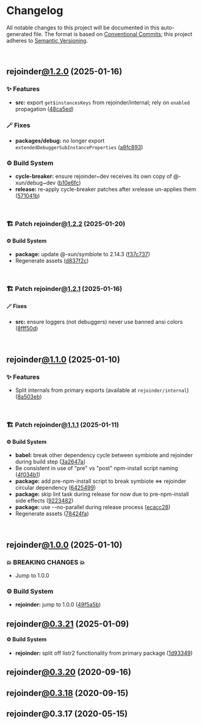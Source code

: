 # Changelog

All notable changes to this project will be documented in this auto-generated
file. The format is based on [Conventional Commits][1];
this project adheres to [Semantic Versioning][2].

<br />

## rejoinder[@1.2.0][3] (2025-01-16)

### ✨ Features

- **src:** export `get$instancesKeys` from rejoinder/internal; rely on `enabled` propagation ([48ca5ed][4])

### 🪄 Fixes

- **packages/debug:** no longer export `extendedDebuggerSubInstanceProperties` ([a8fc893][5])

### ⚙️ Build System

- **cycle-breaker:** ensure rejoinder\~dev receives its own copy of @-xun/debug\~dev ([b10e6fc][6])
- **release:** re-apply cycle-breaker patches after xrelease un-applies them ([571041b][7])

<br />

### 🏗️ Patch rejoinder[@1.2.2][8] (2025-01-20)

#### ⚙️ Build System

- **package:** update @-xun/symbiote to 2.14.3 ([f37c737][9])
- Regenerate assets ([d837f2c][10])

<br />

### 🏗️ Patch rejoinder[@1.2.1][11] (2025-01-16)

#### 🪄 Fixes

- **src:** ensure loggers (not debuggers) never use banned ansi colors ([8fff50d][12])

<br />

## rejoinder[@1.1.0][13] (2025-01-10)

### ✨ Features

- Split internals from primary exports (available at `rejoinder/internal`) ([8a503eb][14])

<br />

### 🏗️ Patch rejoinder[@1.1.1][15] (2025-01-11)

#### ⚙️ Build System

- **babel:** break other dependency cycle between symbiote and rejoinder during build step ([3a2647a][16])
- Be consistent in use of "pre" vs "post" npm-install script naming ([4f034b1][17])
- **package:** add pre-npm-install script to break symbiote <=> rejoinder circular dependency ([6425499][18])
- **package:** skip lint task during release for now due to pre-npm-install side effects ([9223482][19])
- **package:** use --no-parallel during release process ([ecacc28][20])
- Regenerate assets ([78424fa][21])

<br />

## rejoinder[@1.0.0][22] (2025-01-10)

### 💥 BREAKING CHANGES 💥

- Jump to 1.0.0

### ⚙️ Build System

- **rejoinder:** jump to 1.0.0 ([49f5a5b][23])

## rejoinder[@0.3.21][24] (2025-01-09)

#### ⚙️ Build System

- **rejoinder:** split off listr2 functionality from primary package ([1d93349][25])

## rejoinder[@0.3.20][26] (2020-09-16)

## rejoinder[@0.3.18][27] (2020-09-15)

## rejoinder\@0.3.17 (2020-05-15)

[1]: https://conventionalcommits.org
[2]: https://semver.org
[3]: https://github.com/Xunnamius/rejoinder/compare/rejoinder@1.1.1...rejoinder@1.2.0
[4]: https://github.com/Xunnamius/rejoinder/commit/48ca5ed758cd58ac94fb3124e2a594da1d2a7a3a
[5]: https://github.com/Xunnamius/rejoinder/commit/a8fc893bb23117400a376d2641b297eb2199956b
[6]: https://github.com/Xunnamius/rejoinder/commit/b10e6fc514367aef02468efe7382c2a09b7d45d5
[7]: https://github.com/Xunnamius/rejoinder/commit/571041bf4746363a1355f6eb2e03d6c31e5b0a18
[8]: https://github.com/Xunnamius/rejoinder/compare/rejoinder@1.2.1...rejoinder@1.2.2
[9]: https://github.com/Xunnamius/rejoinder/commit/f37c737d9e65ca1a5c6439eb64cd6b1e3f022245
[10]: https://github.com/Xunnamius/rejoinder/commit/d837f2cf51d0f744b1acb9f03c50dbfbe4361561
[11]: https://github.com/Xunnamius/rejoinder/compare/rejoinder@1.2.0...rejoinder@1.2.1
[12]: https://github.com/Xunnamius/rejoinder/commit/8fff50d663840973b506f42d097ba932988f893a
[13]: https://github.com/Xunnamius/rejoinder/compare/rejoinder@1.0.0...rejoinder@1.1.0
[14]: https://github.com/Xunnamius/rejoinder/commit/8a503ebeed2689d0efaa12692a8cdaf933b5902d
[15]: https://github.com/Xunnamius/rejoinder/compare/rejoinder@1.1.0...rejoinder@1.1.1
[16]: https://github.com/Xunnamius/rejoinder/commit/3a2647a4383d23c44984f5fba72936f803375d01
[17]: https://github.com/Xunnamius/rejoinder/commit/4f034b13c055cd89d409e657a782736ffce01aee
[18]: https://github.com/Xunnamius/rejoinder/commit/64254992295ef6f5190b0afba24212fdd92feacb
[19]: https://github.com/Xunnamius/rejoinder/commit/9223482982798f7556a4daad0ef1201567959c38
[20]: https://github.com/Xunnamius/rejoinder/commit/ecacc284cc93a112a5ebdd9865e0c2198aeab5d2
[21]: https://github.com/Xunnamius/rejoinder/commit/78424fa8f7badb679969f17dc434d2444f557d0d
[22]: https://github.com/Xunnamius/rejoinder/compare/rejoinder@0.3.21...rejoinder@1.0.0
[23]: https://github.com/Xunnamius/rejoinder/commit/49f5a5b6bdfa22c9d737f729307f17e76e106dd5
[24]: https://github.com/Xunnamius/rejoinder/compare/rejoinder@0.3.20...rejoinder@0.3.21
[25]: https://github.com/Xunnamius/rejoinder/commit/1d93349ce956b897a64948edbbd692d6e79bc22d
[26]: https://github.com/Xunnamius/rejoinder/compare/rejoinder@0.3.19...rejoinder@0.3.20
[27]: https://github.com/Xunnamius/rejoinder/compare/rejoinder@0.3.17...rejoinder@0.3.18

